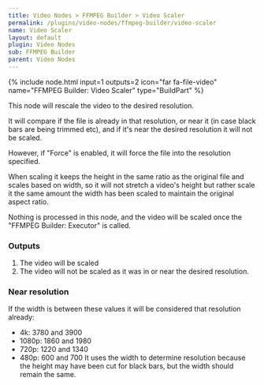 ```yaml
---
title: Video Nodes > FFMPEG Builder > Video Scaler
permalink: /plugins/video-nodes/ffmpeg-builder/video-scaler
name: Video Scaler
layout: default
plugin: Video Nodes
sub: FFMPEG Builder
parent: Video Nodes
---
```


{% include node.html input=1 outputs=2 icon="far fa-file-video" name="FFMPEG Builder: Video Scaler" type="BuildPart" %}


This node will rescale the video to the desired resolution.

It will compare if the file is already in that resolution, or near it (in case black bars are being trimmed etc), and if it's near the desired resolution it will not be scaled.

However, if "Force" is enabled, it will force the file into the resolution specified.  

When scaling it keeps the height in the same ratio as the original file and scales based on width, so it will not stretch a video's height but rather scale it the same amount the width has been scaled to maintain the original aspect ratio.

Nothing is processed in this node, and the video will be scaled once the "FFMPEG Builder: Executor" is called.

### Outputs
1. The video will be scaled
2. The video will not be scaled as it was in or near the desired resolution.

### Near resolution
If the width is between these values it will be considered that resolution already:
- 4k: 3780 and 3900 
- 1080p: 1860 and 1980
- 720p: 1220 and 1340
- 480p: 600 and 700
It uses the width to determine resolution because the height may have been cut for black bars, but the width should remain the same.
